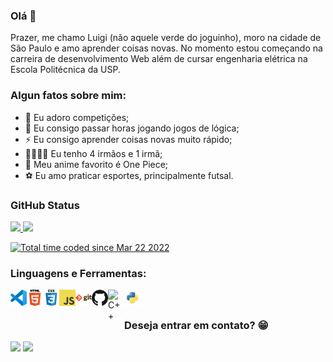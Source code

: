 ### Olá 👋

Prazer, me chamo Luigi (não aquele verde do joguinho), moro na cidade de São Paulo e amo aprender coisas novas. No momento estou começando na carreira de desenvolvimento Web além de cursar engenharia elétrica na Escola Politécnica da USP.

### Algun fatos sobre mim:
- 🥇 Eu adoro competições;
- 🧩 Eu consigo passar horas jogando jogos de lógica;
- ⚡ Eu consigo aprender coisas novas muito rápido;
- 👨‍👩‍👦‍👦 Eu tenho 4 irmãos e 1 irmã;
- 👒 Meu anime favorito é One Piece;
- ⚽ Eu amo praticar esportes, principalmente futsal.


### GitHub Status
<div align="left">
  <a href="https://github.com/LuigiTanaka">
  <img height="150em" src="https://github-readme-stats.vercel.app/api?username=LuigiTanaka&show_icons=true&theme=github_dark&include_all_commits=true&count_private=true"/>
  <img height="150em" src="https://github-readme-stats.vercel.app/api/top-langs/?username=LuigiTanaka&layout=compact&langs_count=7&theme=github_dark"/>
</div>

<a href="https://wakatime.com/@91cf0707-706b-4661-8a29-cd11bbd4a3c9"><img src="https://wakatime.com/badge/user/91cf0707-706b-4661-8a29-cd11bbd4a3c9.svg" alt="Total time coded since Mar 22 2022" /></a>

  
### Linguagens e Ferramentas:
<img align="left" alt="Visual Studio Code" width="26px" src="https://raw.githubusercontent.com/github/explore/80688e429a7d4ef2fca1e82350fe8e3517d3494d/topics/visual-studio-code/visual-studio-code.png" />
<img align="left" alt="HTML5" width="26px" src="https://raw.githubusercontent.com/github/explore/80688e429a7d4ef2fca1e82350fe8e3517d3494d/topics/html/html.png" />
<img align="left" alt="CSS3" width="26px" src="https://raw.githubusercontent.com/github/explore/80688e429a7d4ef2fca1e82350fe8e3517d3494d/topics/css/css.png" />
<img align="left" alt="JavaScript" width="26px" src="https://raw.githubusercontent.com/github/explore/80688e429a7d4ef2fca1e82350fe8e3517d3494d/topics/javascript/javascript.png" />
<img align="left" alt="Git" width="26px" src="https://raw.githubusercontent.com/github/explore/80688e429a7d4ef2fca1e82350fe8e3517d3494d/topics/git/git.png" />
<img align="left" alt="GitHub" width="26px" src="https://raw.githubusercontent.com/github/explore/78df643247d429f6cc873026c0622819ad797942/topics/github/github.png" />
<img align="left" alt="C++" width="26px" 
src="https://cdn.jsdelivr.net/gh/devicons/devicon/icons/cplusplus/cplusplus-original.svg">
<img align="left" alt="python" width="26px" src="https://raw.githubusercontent.com/github/explore/80688e429a7d4ef2fca1e82350fe8e3517d3494d/topics/python/python.png" />

<br />

##

### Deseja entrar em contato? 😁

  <a href = "mailto:luigi.tanaka@hotmail.com"><img src="https://img.shields.io/badge/-Gmail-%23333?style=for-the-badge&logo=gmail&logoColor=white" target="_blank"></a>
  <a href="https://www.linkedin.com/in/luigi-tanaka/" target="_blank"><img src="https://img.shields.io/badge/-LinkedIn-%230077B5?style=for-the-badge&logo=linkedin&logoColor=white" target="_blank"></a> 
